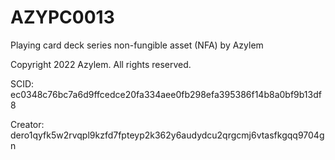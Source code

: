 # AZYPC0013
Playing card deck series non-fungible asset (NFA) by Azylem

Copyright 2022 Azylem. All rights reserved.

SCID: ec0348c76bc7a6d9ffcedce20fa334aee0fb298efa395386f14b8a0bf9b13df8

Creator: dero1qyfk5w2rvqpl9kzfd7fpteyp2k362y6audydcu2qrgcmj6vtasfkgqq9704gn
